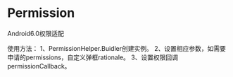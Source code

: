 # Permission
Android6.0权限适配

使用方法：
1、PermissionHelper.Buidler创建实例。
2、设置相应参数，如需要申请的permissions，自定义弹框rationale。
3、设置权限回调permissionCallback。
